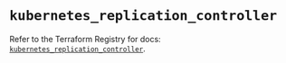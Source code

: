 # `kubernetes_replication_controller`

Refer to the Terraform Registry for docs: [`kubernetes_replication_controller`](https://registry.terraform.io/providers/hashicorp/kubernetes/2.25.2/docs/resources/replication_controller).
